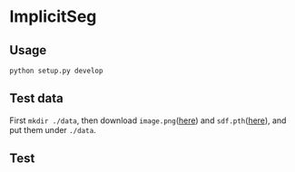 # ImplicitSeg

## Usage
```
python setup.py develop
```

## Test data
First `mkdir ./data`, then download `image.png`([here](https://drive.google.com/file/d/1OhpoGcMuk5LVyZjCYd4DXyHg4yYjbbVP/view?usp=sharing)) and `sdf.pth`([here](https://drive.google.com/file/d/1YWoctFOpe8Murzf6TvPMvaa4lcMpt3eM/view?usp=sharing)), and put them under `./data`.


## Test